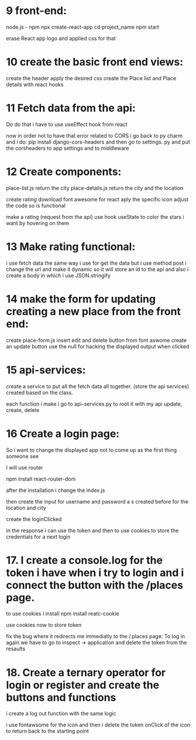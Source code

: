 # 9 front-end:
node.js - npm
npx create-react-app
cd project_name
npm start

erase React app logo 
and applied css for that

# 10 create the basic front end views:

create the header apply the desired css
create the Place list and Place details with react hooks


# 11 Fetch data from the api:


Do do that i have to use useEffect hook from react

now in order not to have that error related to CORS i go back to py charm and i do:
pip install django-cors-headers
and then go to settings. py and put the corsheaders to app settings and to middleware

# 12 Create components:

place-list.js
return the city
place-details.js
return the city and the location

create rating
download font awesome for react
aply the specific icon 
adjust the code so is functional

make a rating (request from the api)
use hook useState to color the stars i want by hovering on them 

# 13 Make rating functional:

i use fetch data the same way i use for get the data but i use method post 
i change the url and make it dynamic so it will store an id to the api
and also i create a body in which i use JSON.stringify

# 14 make the form for updating creating a new place from the front end:
create place-form.js
insert edit and delete button from font aswome
create an update button
use the null for hacking the displayed output when clicked

# 15 api-services:
create a service to put all the fetch data all together. (store the api services)
created based on the class.

each function i make i go to api-services.py to root it with my api 
update, create, delete

# 16 Create a login page:

So i want to change the displayed app not to come up as the first thing someone see

I will use router 

npm install react-router-dom

after the installation i change the index.js

then create the input for username and password a s created before for the location and city

create the loginClicked

in the response i can use the token and then to use cookies to store the credentials for a next login


# 17. I create a console.log for the token i have when i try to login and i connect the button with the /places page.

to use cookies i install
npm install reatc-cookie

use cookies now to store token

fix the bug where it redirects me immediatly to the /.places page:
To log in again we have to go to inspect -> application and delete the token from the resaults

# 18. Create a ternary operator for login or register and create the buttons and functions

i create a log out function with the same logic

i use fontawsome for the icon and then i delete the token onClick of the icon to return back to the starting point

 





